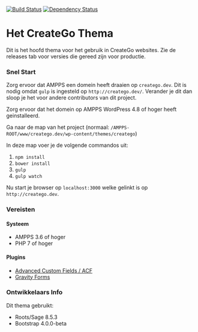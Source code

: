 [![Build Status](https://travis-ci.org/newfishdev/creatego.svg?branch=master)](https://travis-ci.org/newfishdev/creatego)
[![Dependency Status](https://img.shields.io/david/newfishdev/creatego.svg)](https://david-dm.org/newfishdev/creatego#info=Dependencies)

# Het CreateGo Thema

Dit is het hoofd thema voor het gebruik in CreateGo websites.
Zie de releases tab voor versies die gereed zijn voor productie.

### Snel Start

Zorg ervoor dat AMPPS een domein heeft draaien op `creatego.dev`.
Dit is nodig omdat `gulp` is ingesteld op `http://creatego.dev/`. Verander je dit dan sloop je het voor andere contributors van dit project.

Zorg ervoor dat het domein op AMPPS  WordPress 4.8 of hoger heeft geinstalleerd.

Ga naar de map van het project (normaal: `/AMPPS-ROOT/www/creatego.dev/wp-content/themes/creatego`)

In deze map voer je de volgende commandos uit:

1. `npm install`
2. `bower install`
3. `gulp`
4. `gulp watch`

Nu start je browser op `localhost:3000` welke gelinkt is op `http://creatego.dev`.

### Vereisten 

#### Systeem
 * AMPPS 3.6 of hoger
 * PHP 7 of hoger

#### Plugins
* [Advanced Custom Fields / ACF](https://www.advancedcustomfields.com/)
* [Gravity Forms](http://gravityforms.com/)


### Ontwikkelaars Info

Dit thema gebruikt:
 - Roots/Sage 8.5.3 
 - Bootstrap 4.0.0-beta